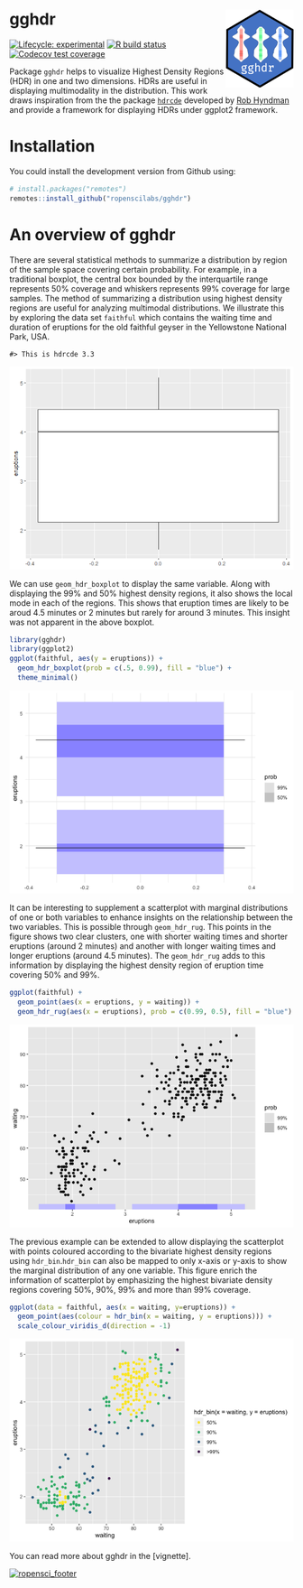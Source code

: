 
<!-- README.md is generated from README.Rmd. Please edit that file -->

# gghdr <img src="man/figures/logo.png" align="right" width="120" />

<!-- badges: start -->

[![Lifecycle:
experimental](https://img.shields.io/badge/lifecycle-experimental-orange.svg)](https://www.tidyverse.org/lifecycle/#experimental)
[![R build
status](https://github.com/ropenscilabs/gghdr/workflows/ghci/badge.svg)](https://github.com/ropenscilabs/gghdr)
[![Codecov test
coverage](https://codecov.io/gh/ropenscilabs/gghdr/branch/master/graph/badge.svg)](https://codecov.io/gh/ropenscilabs/gghdr?branch=master)
<!-- badges: end -->

Package `gghdr` helps to visualize Highest Density Regions (HDR) in one
and two dimensions. HDRs are useful in displaying multimodality in the
distribution. This work draws inspiration from the the package
[`hdrcde`](https://pkg.robjhyndman.com/hdrcde/) developed by [Rob
Hyndman](https://robjhyndman.com/) and provide a framework for
displaying HDRs under ggplot2 framework.

# Installation

<!-- You could install the stable version on CRAN: -->

<!-- ```{r install, eval = FALSE} -->

<!-- install.packages("gghdr") -->

<!-- ``` -->

You could install the development version from Github using:

``` r
# install.packages("remotes")
remotes::install_github("ropenscilabs/gghdr")
```

# An overview of gghdr

There are several statistical methods to summarize a distribution by
region of the sample space covering certain probability. For example, in
a traditional boxplot, the central box bounded by the interquartile
range represents 50% coverage and whiskers represents 99% coverage for
large samples. The method of summarizing a distribution using highest
density regions are useful for analyzing multimodal distributions. We
illustrate this by exploring the data set `faithful` which contains the
waiting time and duration of eruptions for the old faithful geyser in
the Yellowstone National Park,
USA.

    #> This is hdrcde 3.3

![](README_files/figure-gfm/boxplot-1.png)<!-- -->

<!-- In both HDR and box plots, the interquartile range or 50% HDR will have a coverage probability of 50%. -->

<!-- # ```{r hdrcde-boxplot_more, echo=TRUE, eval = FALSE} -->

<!-- # hdr.boxplot(x, prob = c(99, 50), h = hdrbw(BoxCox(x, lambda), -->

<!-- #   mean(prob)), lambda = 1, boxlabels = "", col = gray((9:1)/10), -->

<!-- #   main = "", xlab = "", ylab = "", pch = 1, border = 1, -->

<!-- #   outline = TRUE, space = 0.25, ...) -->

<!-- # ``` -->

We can use `geom_hdr_boxplot` to display the same variable. Along with
displaying the 99% and 50% highest density regions, it also shows the
local mode in each of the regions. This shows that eruption times are
likely to be aroud 4.5 minutes or 2 minutes but rarely for around 3
minutes. This insight was not apparent in the above boxplot.

``` r
library(gghdr)
library(ggplot2)
ggplot(faithful, aes(y = eruptions)) + 
  geom_hdr_boxplot(prob = c(.5, 0.99), fill = "blue") + 
  theme_minimal()
```

![](README_files/figure-gfm/gg_hdr-boxplot-1.png)<!-- -->

It can be interesting to supplement a scatterplot with marginal
distributions of one or both variables to enhance insights on the
relationship between the two variables. This is possible through
`geom_hdr_rug`. This points in the figure shows two clear clusters, one
with shorter waiting times and shorter eruptions (around 2 minutes) and
another with longer waiting times and longer eruptions (around 4.5
minutes). The `geom_hdr_rug` adds to this information by displaying the
highest density region of eruption time covering 50% and
99%.

<!-- eruptions with longer waiting times tend to be longer in duration (around 4.5 minutes) and with shorter waiting times are most likely to last shorter (around 2 minutes).  -->

``` r
ggplot(faithful) +
  geom_point(aes(x = eruptions, y = waiting)) + 
  geom_hdr_rug(aes(x = eruptions), prob = c(0.99, 0.5), fill = "blue")
```

![](README_files/figure-gfm/hdr_rug-1.png)<!-- -->

The previous example can be extended to allow displaying the scatterplot
with points coloured according to the bivariate highest density regions
using `hdr_bin`.`hdr_bin` can also be mapped to only x-axis or y-axis to
show the marginal distribution of any one variable. This figure enrich
the information of scatterplot by emphasizing the highest bivariate
density regions covering 50%, 90%, 99% and more than 99% coverage.

``` r
ggplot(data = faithful, aes(x = waiting, y=eruptions)) +
  geom_point(aes(colour = hdr_bin(x = waiting, y = eruptions))) +
  scale_colour_viridis_d(direction = -1) 
```

![](README_files/figure-gfm/hdr_bin-1.png)<!-- -->

You can read more about gghdr in the
\[vignette\].

[![ropensci\_footer](https://ropensci.org/public_images/ropensci_footer.png)](https://ropensci.org)
